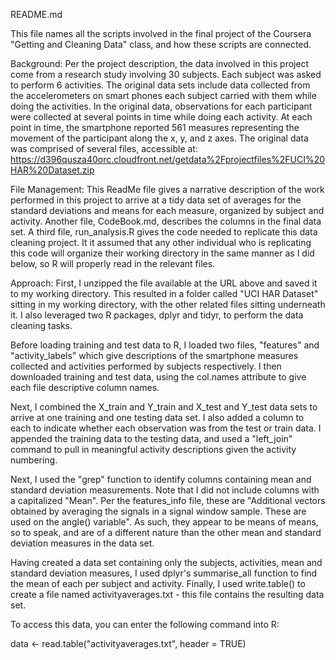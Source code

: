 README.md

This file names all the scripts involved in the final project of the Coursera "Getting and Cleaning Data" class, and how these scripts are connected.

Background: Per the project description, the data involved in this project come from a research study involving 30 subjects. Each subject was asked to perform 6 activities. The original data sets include data collected from the accelerometers on smart phones each subject carried with them while doing the activities. In the original data, observations for each participant were collected at several points in time while doing each activity. At each point in time, the smartphone reported 561 measures representing the movement of the participant along the x, y, and z axes. The original data was comprised of several files, accessible at: https://d396qusza40orc.cloudfront.net/getdata%2Fprojectfiles%2FUCI%20HAR%20Dataset.zip

File Management: This ReadMe file gives a narrative description of the work performed in this project to arrive at a tidy data set of averages for the standard deviations and means for each measure, organized by subject and activity. Another file, CodeBook.md, describes the columns in the final data set. A third file, run_analysis.R gives the code needed to replicate this data  cleaning project. It it assumed that any other individual who is replicating this code will organize their working directory in the same manner as I did below, so R will properly read in the relevant files.

Approach: First, I unzipped the file available at the URL above and saved it to my working directory. This resulted in a folder called "UCI HAR Dataset" sitting in my working directory, with the other related files sitting underneath it. I also leveraged two R packages, dplyr and tidyr, to perform the data cleaning tasks.

Before loading training and test data to R, I loaded two files, "features" and "activity_labels" which give descriptions of the smartphone measures collected and activities performed by subjects respectively. I then downloaded training and test data, using the col.names attribute to give each file descriptive column names.

Next, I combined the X_train and Y_train and X_test and Y_test data sets to arrive at one training and one testing data set. I also added a column to each to indicate whether each observation was from the test or train data. I appended the training data to the testing data, and used a "left_join" command to pull in meaningful activity descriptions given the activity numbering. 

Next, I used the "grep" function to identify columns containing mean and standard deviation measurements. Note that I did not include columns with a capitalized "Mean". Per the features_info file, these are "Additional vectors obtained by averaging the signals in a signal window sample. These are used on the angle() variable". As such, they appear to be means of means, so to speak, and are of a different nature than the other mean and standard deviation measures in the data set. 

Having created a data set containing only the subjects, activities, mean and standard deviation measures, I used dplyr's summarise_all function to find the mean of each per subject and activity. Finally, I used write.table() to create a file named activityaverages.txt - this file contains the resulting data set. 

To access this data, you can enter the following command into R:

data <- read.table("activityaverages.txt", header = TRUE)